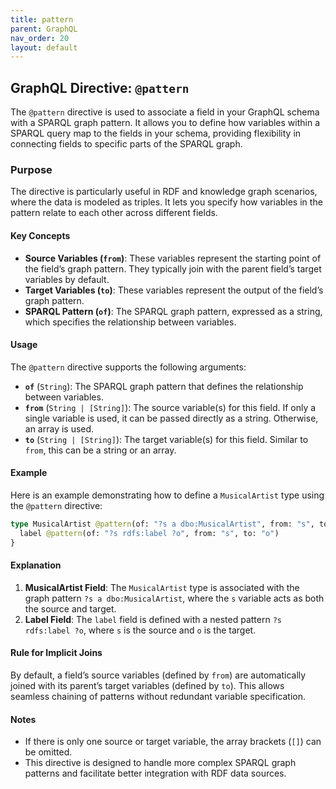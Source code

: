 ```yaml
---
title: pattern
parent: GraphQL
nav_order: 20
layout: default
---
```


## GraphQL Directive: `@pattern`

The `@pattern` directive is used to associate a field in your GraphQL schema with a SPARQL graph pattern. It allows you to define how variables within a SPARQL query map to the fields in your schema, providing flexibility in connecting fields to specific parts of the SPARQL graph.

### Purpose

The directive is particularly useful in RDF and knowledge graph scenarios, where the data is modeled as triples. It lets you specify how variables in the pattern relate to each other across different fields.

#### Key Concepts

- **Source Variables (`from`)**: These variables represent the starting point of the field’s graph pattern. They typically join with the parent field’s target variables by default.
- **Target Variables (`to`)**: These variables represent the output of the field’s graph pattern.
- **SPARQL Pattern (`of`)**: The SPARQL graph pattern, expressed as a string, which specifies the relationship between variables.

#### Usage

The `@pattern` directive supports the following arguments:

- **`of`** (`String`): The SPARQL graph pattern that defines the relationship between variables.
- **`from`** (`String | [String]`): The source variable(s) for this field. If only a single variable is used, it can be passed directly as a string. Otherwise, an array is used.
- **`to`** (`String | [String]`): The target variable(s) for this field. Similar to `from`, this can be a string or an array.

#### Example

Here is an example demonstrating how to define a `MusicalArtist` type using the `@pattern` directive:

```graphql
type MusicalArtist @pattern(of: "?s a dbo:MusicalArtist", from: "s", to: "s") {
  label @pattern(of: "?s rdfs:label ?o", from: "s", to: "o")
}
```

#### Explanation

1. **MusicalArtist Field**: The `MusicalArtist` type is associated with the graph pattern `?s a dbo:MusicalArtist`, where the `s` variable acts as both the source and target.
2. **Label Field**: The `label` field is defined with a nested pattern `?s rdfs:label ?o`, where `s` is the source and `o` is the target.

#### Rule for Implicit Joins

By default, a field’s source variables (defined by `from`) are automatically joined with its parent’s target variables (defined by `to`). This allows seamless chaining of patterns without redundant variable specification.

#### Notes

- If there is only one source or target variable, the array brackets (`[]`) can be omitted.
- This directive is designed to handle more complex SPARQL graph patterns and facilitate better integration with RDF data sources.


